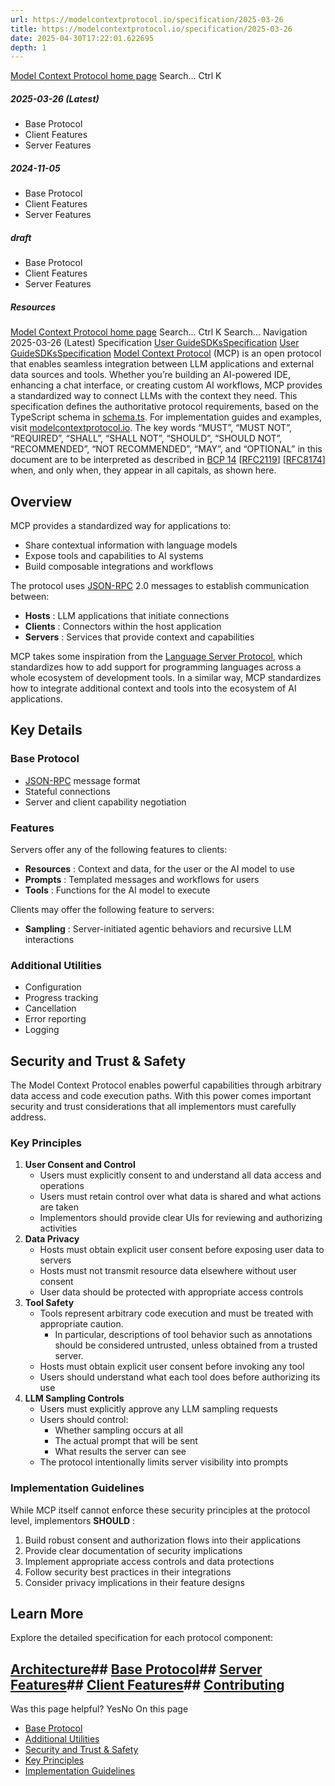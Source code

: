 ```yaml
---
url: https://modelcontextprotocol.io/specification/2025-03-26
title: https://modelcontextprotocol.io/specification/2025-03-26
date: 2025-04-30T17:22:01.622695
depth: 1
---
```


[Model Context Protocol home page](https://modelcontextprotocol.io/)
Search...
Ctrl K
##### 2025-03-26 (Latest)
  * Base Protocol
  * Client Features
  * Server Features


##### 2024-11-05
  * Base Protocol
  * Client Features
  * Server Features


##### draft
  * Base Protocol
  * Client Features
  * Server Features


##### Resources


[Model Context Protocol home page](https://modelcontextprotocol.io/)
Search...
Ctrl K
Search...
Navigation
2025-03-26 (Latest)
Specification
[User Guide](https://modelcontextprotocol.io/introduction)[SDKs](https://modelcontextprotocol.io/sdk/java/mcp-overview)[Specification](https://modelcontextprotocol.io/specification/2025-03-26)
[User Guide](https://modelcontextprotocol.io/introduction)[SDKs](https://modelcontextprotocol.io/sdk/java/mcp-overview)[Specification](https://modelcontextprotocol.io/specification/2025-03-26)
[Model Context Protocol](https://modelcontextprotocol.io) (MCP) is an open protocol that enables seamless integration between LLM applications and external data sources and tools. Whether you’re building an AI-powered IDE, enhancing a chat interface, or creating custom AI workflows, MCP provides a standardized way to connect LLMs with the context they need.
This specification defines the authoritative protocol requirements, based on the TypeScript schema in [schema.ts](https://github.com/modelcontextprotocol/specification/blob/main/schema/2025-03-26/schema.ts).
For implementation guides and examples, visit [modelcontextprotocol.io](https://modelcontextprotocol.io).
The key words “MUST”, “MUST NOT”, “REQUIRED”, “SHALL”, “SHALL NOT”, “SHOULD”, “SHOULD NOT”, “RECOMMENDED”, “NOT RECOMMENDED”, “MAY”, and “OPTIONAL” in this document are to be interpreted as described in [BCP 14](https://datatracker.ietf.org/doc/html/bcp14) [[RFC2119](https://datatracker.ietf.org/doc/html/rfc2119)] [[RFC8174](https://datatracker.ietf.org/doc/html/rfc8174)] when, and only when, they appear in all capitals, as shown here.
## Overview
MCP provides a standardized way for applications to:
  * Share contextual information with language models
  * Expose tools and capabilities to AI systems
  * Build composable integrations and workflows


The protocol uses [JSON-RPC](https://www.jsonrpc.org/) 2.0 messages to establish communication between:
  * **Hosts** : LLM applications that initiate connections
  * **Clients** : Connectors within the host application
  * **Servers** : Services that provide context and capabilities


MCP takes some inspiration from the [Language Server Protocol](https://microsoft.github.io/language-server-protocol/), which standardizes how to add support for programming languages across a whole ecosystem of development tools. In a similar way, MCP standardizes how to integrate additional context and tools into the ecosystem of AI applications.
## Key Details
### Base Protocol
  * [JSON-RPC](https://www.jsonrpc.org/) message format
  * Stateful connections
  * Server and client capability negotiation


### Features
Servers offer any of the following features to clients:
  * **Resources** : Context and data, for the user or the AI model to use
  * **Prompts** : Templated messages and workflows for users
  * **Tools** : Functions for the AI model to execute


Clients may offer the following feature to servers:
  * **Sampling** : Server-initiated agentic behaviors and recursive LLM interactions


### Additional Utilities
  * Configuration
  * Progress tracking
  * Cancellation
  * Error reporting
  * Logging


## Security and Trust & Safety
The Model Context Protocol enables powerful capabilities through arbitrary data access and code execution paths. With this power comes important security and trust considerations that all implementors must carefully address.
### Key Principles
  1. **User Consent and Control**
     * Users must explicitly consent to and understand all data access and operations
     * Users must retain control over what data is shared and what actions are taken
     * Implementors should provide clear UIs for reviewing and authorizing activities
  2. **Data Privacy**
     * Hosts must obtain explicit user consent before exposing user data to servers
     * Hosts must not transmit resource data elsewhere without user consent
     * User data should be protected with appropriate access controls
  3. **Tool Safety**
     * Tools represent arbitrary code execution and must be treated with appropriate caution. 
       * In particular, descriptions of tool behavior such as annotations should be considered untrusted, unless obtained from a trusted server.
     * Hosts must obtain explicit user consent before invoking any tool
     * Users should understand what each tool does before authorizing its use
  4. **LLM Sampling Controls**
     * Users must explicitly approve any LLM sampling requests
     * Users should control: 
       * Whether sampling occurs at all
       * The actual prompt that will be sent
       * What results the server can see
     * The protocol intentionally limits server visibility into prompts


### Implementation Guidelines
While MCP itself cannot enforce these security principles at the protocol level, implementors **SHOULD** :
  1. Build robust consent and authorization flows into their applications
  2. Provide clear documentation of security implications
  3. Implement appropriate access controls and data protections
  4. Follow security best practices in their integrations
  5. Consider privacy implications in their feature designs


## Learn More
Explore the detailed specification for each protocol component:
## [Architecture](https://modelcontextprotocol.io/specification/architecture)## [Base Protocol](https://modelcontextprotocol.io/specification/basic)## [Server Features](https://modelcontextprotocol.io/specification/server)## [Client Features](https://modelcontextprotocol.io/specification/client)## [Contributing](https://modelcontextprotocol.io/specification/contributing)
Was this page helpful?
YesNo
On this page
  * [Base Protocol](https://modelcontextprotocol.io/specification/2025-03-26#base-protocol)
  * [Additional Utilities](https://modelcontextprotocol.io/specification/2025-03-26#additional-utilities)
  * [Security and Trust & Safety](https://modelcontextprotocol.io/specification/2025-03-26#security-and-trust-%26-safety)
  * [Key Principles](https://modelcontextprotocol.io/specification/2025-03-26#key-principles)
  * [Implementation Guidelines](https://modelcontextprotocol.io/specification/2025-03-26#implementation-guidelines)



